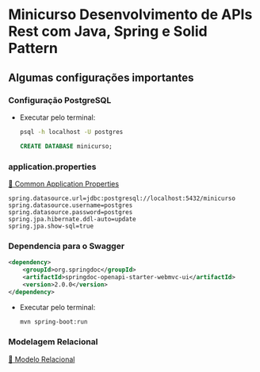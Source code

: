 # Minicurso Desenvolvimento de APIs Rest com Java, Spring e Solid Pattern

## Algumas configurações importantes

### Configuração PostgreSQL

* Executar pelo terminal:
    ``` bash
    psql -h localhost -U postgres
    ```
    
    ``` sql
    CREATE DATABASE minicurso;
    ```

### application.properties

[🔗 Common Application Properties](https://docs.spring.io/spring-boot/docs/current/reference/html/application-properties.html#appendix.application-properties.web)

``` properties
spring.datasource.url=jdbc:postgresql://localhost:5432/minicurso
spring.datasource.username=postgres
spring.datasource.password=postgres
spring.jpa.hibernate.ddl-auto=update
spring.jpa.show-sql=true
```

### Dependencia para o Swagger

``` xml
<dependency>
    <groupId>org.springdoc</groupId>
    <artifactId>springdoc-openapi-starter-webmvc-ui</artifactId>
    <version>2.0.0</version>
</dependency>
```

* Executar pelo terminal:
    
    ``` bash
    mvn spring-boot:run
    ```

### Modelagem Relacional

[📂 Modelo Relacional](./Minicurso-Java-Spring.pdf)

